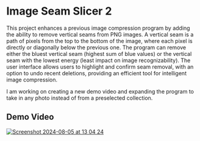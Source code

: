 # Image Seam Slicer 2

This project enhances a previous image compression program by adding the ability to remove vertical seams from PNG images. A vertical seam is a path of pixels from the top to the bottom of the image, where each pixel is directly or diagonally below the previous one. The program can remove either the bluest vertical seam (highest sum of blue values) or the vertical seam with the lowest energy (least impact on image recognizability). The user interface allows users to highlight and confirm seam removal, with an option to undo recent deletions, providing an efficient tool for intelligent image compression.

I am working on creating a new demo video and expanding the program to take in any photo instead of from a preselected collection.

## Demo Video


[![Screenshot 2024-08-05 at 13 04 24](https://github.com/user-attachments/assets/2e35e7b2-ed67-40bf-82fb-14e4743308fe)](https://youtu.be/zpXWvhokJPs?si=XFfpx-X49Hldrjvf)

